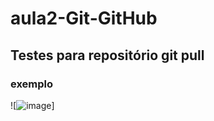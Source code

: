 # aula2-Git-GitHub

## Testes para repositório git pull

### exemplo 

![![image](https://github.com/Ofelipehonorato/aula2-Git-GitHub/assets/50453449/ec266891-8efd-4932-ad81-621677a44c5e)]
